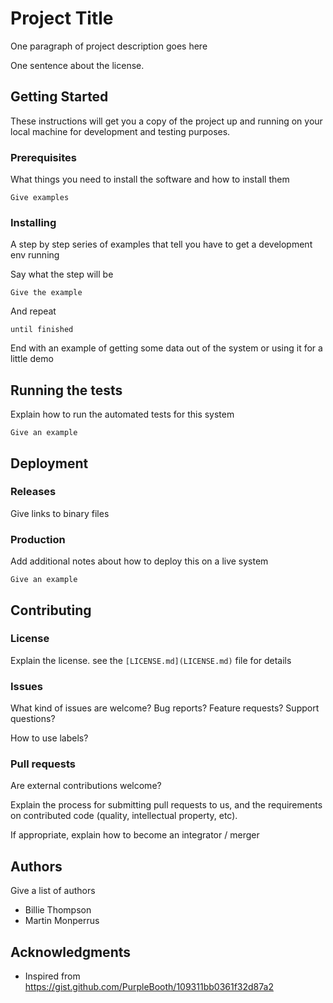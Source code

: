 # Project Title

One paragraph of project description goes here

One sentence about the license.

## Getting Started

These instructions will get you a copy of the project up and running on your local machine for development and testing purposes.

### Prerequisites

What things you need to install the software and how to install them

```
Give examples
```

### Installing

A step by step series of examples that tell you have to get a development env running

Say what the step will be

```
Give the example
```

And repeat

```
until finished
```

End with an example of getting some data out of the system or using it for a little demo

## Running the tests

Explain how to run the automated tests for this system

```
Give an example
```

## Deployment

### Releases

Give links to binary files

### Production 

Add additional notes about how to deploy this on a live system

```
Give an example
```

## Contributing

### License

Explain the license. see the `[LICENSE.md](LICENSE.md)` file for details

### Issues

What kind of issues are welcome? Bug reports? Feature requests? Support questions?

How to use labels?

### Pull requests

Are external contributions welcome?

Explain the process for submitting pull requests to us, and the requirements on contributed code (quality, intellectual property, etc).

If appropriate, explain how to become an integrator / merger

## Authors

Give a list of authors

* Billie Thompson
* Martin Monperrus

## Acknowledgments

* Inspired from <https://gist.github.com/PurpleBooth/109311bb0361f32d87a2>

